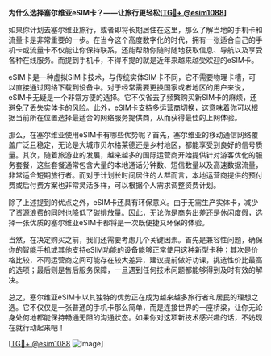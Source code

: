 **为什么选择塞尔维亚eSIM卡？——让旅行更轻松[[TG💪+ @esim1088](https://t.me/s/esim1088)]**

如果你计划去塞尔维亚旅行，或者即将长期居住在这里，那么了解当地的手机卡和流量卡是非常重要的一步。在当今这个高度数字化的时代，拥有一张适合自己的手机卡或流量卡不仅能让你保持联系，还能帮助你随时随地获取信息、导航以及享受各种在线服务。而提到手机卡，不得不提的就是近年来越来越受欢迎的eSIM卡。

eSIM卡是一种虚拟SIM卡技术，与传统实体SIM卡不同，它不需要物理卡槽，可以直接通过网络下载到设备中。对于经常需要更换国家或者地区的用户来说，eSIM卡无疑是一个非常方便的选择。它不仅省去了频繁购买新SIM卡的麻烦，还避免了丢失实体卡的风险。此外，eSIM卡支持多运营商切换，这意味着你可以根据当前所在位置选择最适合的网络服务提供商，从而获得最佳的上网体验。

那么，在塞尔维亚使用eSIM卡有哪些优势呢？首先，塞尔维亚的移动通信网络覆盖广泛且稳定，无论是大城市贝尔格莱德还是乡村地区，都能享受到良好的信号质量。其次，随着旅游业的发展，越来越多的国际运营商开始提供针对游客优化的服务套餐，这些套餐通常包含大量的本地通话分钟数、短信数量以及高速数据流量，非常适合短期旅行者。而对于计划长时间居住的人群而言，本地运营商提供的预付费或后付费方案也非常灵活多样，可以根据个人需求调整资费计划。

除了上述提到的优点之外，eSIM卡还具有环保意义。由于无需生产实体卡，减少了资源浪费的同时也降低了碳排放量。因此，无论你是商务出差还是休闲度假，选择一张优质的塞尔维亚eSIM卡都将是一次既便捷又环保的体验。

当然，在决定购买之前，我们还需要考虑几个关键因素。首先是兼容性问题，确保你的智能手机或其他支持eSIM功能的设备能够正常使用这种新型卡种；其次是价格比较，不同运营商之间可能存在较大差异，建议提前做好功课，挑选性价比最高的选项；最后则是售后服务保障，一旦遇到任何技术问题都能够得到及时有效的解决。

总之，塞尔维亚eSIM卡以其独特的优势正在成为越来越多旅行者和居民的理想之选。它不仅仅是一张普通的手机卡那么简单，而是连接世界的一座桥梁，让你无论身处何地都能保持畅通无阻的沟通状态。如果你对这项新技术感兴趣的话，不妨现在就行动起来吧！

[[TG💪+ @esim1088](https://t.me/s/esim1088) ![Image](https://i.postimg.cc/4NQfJmqS/Snipaste-2025-05-13-00-14-12.png)]